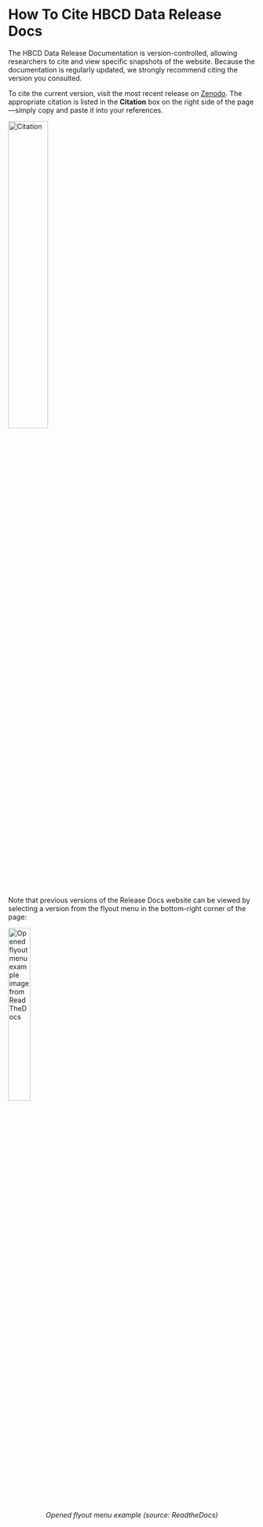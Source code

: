 # How To Cite HBCD Data Release Docs

The HBCD Data Release Documentation is version-controlled, allowing researchers to cite and view specific snapshots of the website. Because the documentation is regularly updated, we strongly recommend citing the version you consulted.

To cite the current version, visit the most recent release on [Zenodo](https://doi.org/10.5281/zenodo.15002829). The appropriate citation is listed in the **Citation** box on the right side of the page—simply copy and paste it into your references.

<img src="../../images/zenodo.png" alt="Citation" width="40%" height="auto" class="center">

Note that previous versions of the Release Docs website can be viewed by selecting a version from the flyout menu in the bottom-right corner of the page:

<div class="img-with-text">
    <img src="../../images/flyout-addons.webp" alt="Opened flyout menu example image from ReadTheDocs" width="30%" height="auto" class="center">
    <p style="text-align: center;"><i>Opened flyout menu example (source: ReadtheDocs)</i></p>
</div>

